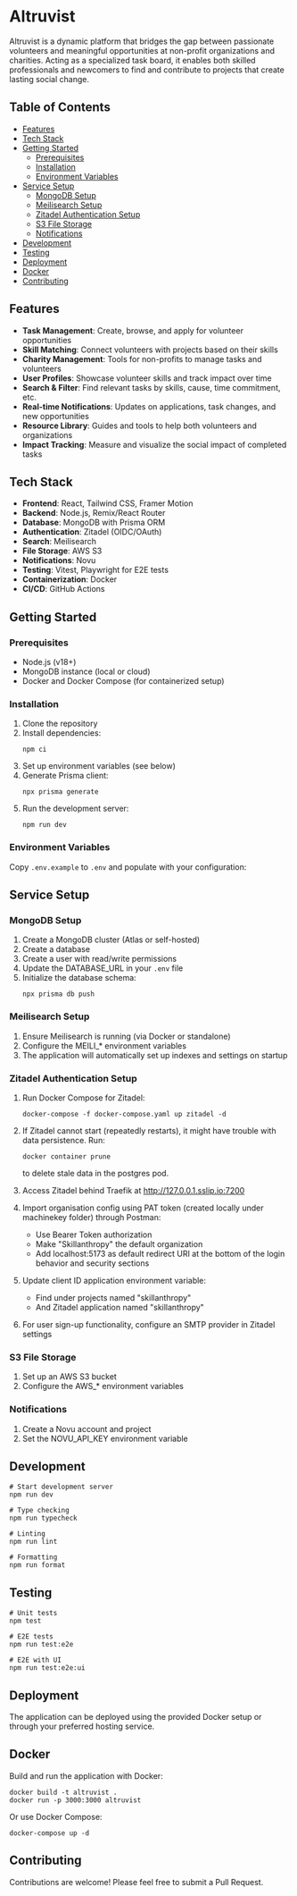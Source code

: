 # Altruvist

Altruvist is a dynamic platform that bridges the gap between passionate volunteers and meaningful opportunities at non-profit organizations and charities. Acting as a specialized task board, it enables both skilled professionals and newcomers to find and contribute to projects that create lasting social change. 

## Table of Contents
- [Features](#features)
- [Tech Stack](#tech-stack)
- [Getting Started](#getting-started)
  - [Prerequisites](#prerequisites)
  - [Installation](#installation)
  - [Environment Variables](#environment-variables)
- [Service Setup](#service-setup)
  - [MongoDB Setup](#mongodb-setup)
  - [Meilisearch Setup](#meilisearch-setup)
  - [Zitadel Authentication Setup](#zitadel-authentication-setup)
  - [S3 File Storage](#s3-file-storage)
  - [Notifications](#notifications)
- [Development](#development)
- [Testing](#testing)
- [Deployment](#deployment)
- [Docker](#docker)
- [Contributing](#contributing)

## Features

- **Task Management**: Create, browse, and apply for volunteer opportunities
- **Skill Matching**: Connect volunteers with projects based on their skills
- **Charity Management**: Tools for non-profits to manage tasks and volunteers
- **User Profiles**: Showcase volunteer skills and track impact over time
- **Search & Filter**: Find relevant tasks by skills, cause, time commitment, etc.
- **Real-time Notifications**: Updates on applications, task changes, and new opportunities
- **Resource Library**: Guides and tools to help both volunteers and organizations
- **Impact Tracking**: Measure and visualize the social impact of completed tasks

## Tech Stack

- **Frontend**: React, Tailwind CSS, Framer Motion
- **Backend**: Node.js, Remix/React Router
- **Database**: MongoDB with Prisma ORM
- **Authentication**: Zitadel (OIDC/OAuth)
- **Search**: Meilisearch
- **File Storage**: AWS S3
- **Notifications**: Novu
- **Testing**: Vitest, Playwright for E2E tests
- **Containerization**: Docker
- **CI/CD**: GitHub Actions

## Getting Started

### Prerequisites

- Node.js (v18+)
- MongoDB instance (local or cloud)
- Docker and Docker Compose (for containerized setup)

### Installation

1. Clone the repository
2. Install dependencies:
   ```
   npm ci
   ```
3. Set up environment variables (see below)
4. Generate Prisma client:
   ```
   npx prisma generate
   ```
5. Run the development server:
   ```
   npm run dev
   ```

### Environment Variables

Copy `.env.example` to `.env` and populate with your configuration:



## Service Setup

### MongoDB Setup

1. Create a MongoDB cluster (Atlas or self-hosted)
2. Create a database
3. Create a user with read/write permissions
4. Update the DATABASE_URL in your `.env` file
5. Initialize the database schema:
   ```
   npx prisma db push
   ```

### Meilisearch Setup

1. Ensure Meilisearch is running (via Docker or standalone)
2. Configure the MEILI_* environment variables
3. The application will automatically set up indexes and settings on startup

### Zitadel Authentication Setup

1. Run Docker Compose for Zitadel:
   ```
   docker-compose -f docker-compose.yaml up zitadel -d
   ```

2. If Zitadel cannot start (repeatedly restarts), it might have trouble with data persistence. Run:
   ```
   docker container prune
   ```
   to delete stale data in the postgres pod.

3. Access Zitadel behind Traefik at http://127.0.0.1.sslip.io:7200

4. Import organisation config using PAT token (created locally under machinekey folder) through Postman:
   - Use Bearer Token authorization
   - Make "Skillanthropy" the default organization
   - Add localhost:5173 as default redirect URI at the bottom of the login behavior and security sections

5. Update client ID application environment variable:
   - Find under projects named "skillanthropy"
   - And Zitadel application named "skillanthropy"

6. For user sign-up functionality, configure an SMTP provider in Zitadel settings

### S3 File Storage

1. Set up an AWS S3 bucket
2. Configure the AWS_* environment variables

### Notifications

1. Create a Novu account and project
2. Set the NOVU_API_KEY environment variable

## Development

```
# Start development server
npm run dev

# Type checking
npm run typecheck

# Linting
npm run lint

# Formatting
npm run format
```

## Testing

```
# Unit tests
npm test

# E2E tests
npm run test:e2e

# E2E with UI
npm run test:e2e:ui
```

## Deployment

The application can be deployed using the provided Docker setup or through your preferred hosting service.

## Docker

Build and run the application with Docker:

```
docker build -t altruvist .
docker run -p 3000:3000 altruvist
```

Or use Docker Compose:

```
docker-compose up -d
```

## Contributing

Contributions are welcome! Please feel free to submit a Pull Request.
